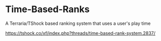 Time-Based-Ranks
================

A Terraria/TShock based ranking system that uses a user's play time

https://tshock.co/xf/index.php?threads/time-based-rank-system.2837/
